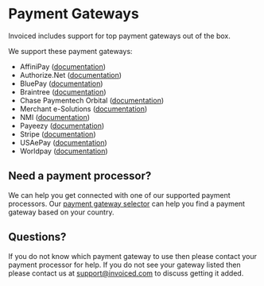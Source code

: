 # Payment Gateways

Invoiced includes support for top payment gateways out of the box.

We support these payment gateways:
- AffiniPay ([documentation](/docs/integrations/affinipay))
- Authorize.Net ([documentation](/docs/integrations/authorizenet))
- BluePay ([documentation](/docs/integrations/bluepay))
- Braintree ([documentation](/docs/integrations/braintree))
- Chase Paymentech Orbital ([documentation](/docs/integrations/chase-paymentech))
- Merchant e-Solutions ([documentation](/docs/integrations/merchant-e-solutions))
- NMI ([documentation](/docs/integrations/nmi))
- Payeezy ([documentation](/docs/integrations/payeezy))
- Stripe ([documentation](/docs/integrations/stripe))
- USAePay ([documentation](/docs/integrations/usaepay))
- Worldpay ([documentation](/docs/integrations/worldpay))

## Need a payment processor?

We can help you get connected with one of our supported payment processors. Our [payment gateway selector](https://invoiced.com/gateways) can help you find a payment gateway based on your country.

## Questions?

If you do not know which payment gateway to use then please contact your payment processor for help. If you do not see your gateway listed then please contact us at [support@invoiced.com](mailto:support@invoiced.com) to discuss getting it added.